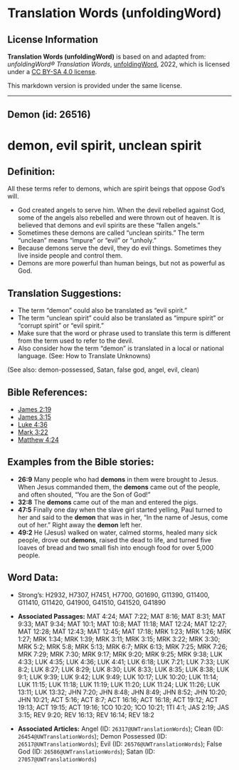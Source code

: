 # Translation Words (unfoldingWord)

## License Information

**Translation Words (unfoldingWord)** is based on and adapted from: _unfoldingWord® Translation Words_, [unfoldingWord](https://unfoldingword.org/utw), 2022, which is licensed under a [CC BY-SA 4.0 license](https://creativecommons.org/licenses/by-sa/4.0/legalcode.en).

This markdown version is provided under the same license.



--------------------------------

## Demon (id: 26516)

demon, evil spirit, unclean spirit
==================================

Definition:
-----------

All these terms refer to demons, which are spirit beings that oppose God’s will.

* God created angels to serve him. When the devil rebelled against God, some of the angels also rebelled and were thrown out of heaven. It is believed that demons and evil spirits are these “fallen angels.”
* Sometimes these demons are called “unclean spirits.” The term “unclean” means “impure” or “evil” or “unholy.”
* Because demons serve the devil, they do evil things. Sometimes they live inside people and control them.
* Demons are more powerful than human beings, but not as powerful as God.

Translation Suggestions:
------------------------

* The term “demon” could also be translated as “evil spirit.”
* The term “unclean spirit” could also be translated as “impure spirit” or “corrupt spirit” or “evil spirit.”
* Make sure that the word or phrase used to translate this term is different from the term used to refer to the devil.
* Also consider how the term “demon” is translated in a local or national language. (See: How to Translate Unknowns)

(See also: demon\-possessed, Satan, false god, angel, evil, clean)

Bible References:
-----------------

* [James 2:19](https://ref.ly/Jas2:19)
* [James 3:15](https://ref.ly/Jas3:15)
* [Luke 4:36](https://ref.ly/Luke4:36)
* [Mark 3:22](https://ref.ly/Mark3:22)
* [Matthew 4:24](https://ref.ly/Matt4:24)

Examples from the Bible stories:
--------------------------------

* **26:9** Many people who had **demons** in them were brought to Jesus. When Jesus commanded them, the **demons** came out of the people, and often shouted, “You are the Son of God!”
* **32:8** The **demons** came out of the man and entered the pigs.
* **47:5** Finally one day when the slave girl started yelling, Paul turned to her and said to the **demon** that was in her, “In the name of Jesus, come out of her.” Right away the **demon** left her.
* **49:2** He (Jesus) walked on water, calmed storms, healed many sick people, drove out **demons**, raised the dead to life, and turned five loaves of bread and two small fish into enough food for over 5,000 people.

Word Data:
----------

* Strong’s: H2932, H7307, H7451, H7700, G01690, G11390, G11400, G11410, G11420, G41900, G41510, G41520, G41890

* **Associated Passages:** MAT 4:24; MAT 7:22; MAT 8:16; MAT 8:31; MAT 9:33; MAT 9:34; MAT 10:1; MAT 10:8; MAT 11:18; MAT 12:24; MAT 12:27; MAT 12:28; MAT 12:43; MAT 12:45; MAT 17:18; MRK 1:23; MRK 1:26; MRK 1:27; MRK 1:34; MRK 1:39; MRK 3:11; MRK 3:15; MRK 3:22; MRK 3:30; MRK 5:2; MRK 5:8; MRK 5:13; MRK 6:7; MRK 6:13; MRK 7:25; MRK 7:26; MRK 7:29; MRK 7:30; MRK 9:17; MRK 9:20; MRK 9:25; MRK 9:38; LUK 4:33; LUK 4:35; LUK 4:36; LUK 4:41; LUK 6:18; LUK 7:21; LUK 7:33; LUK 8:2; LUK 8:27; LUK 8:29; LUK 8:30; LUK 8:33; LUK 8:35; LUK 8:38; LUK 9:1; LUK 9:39; LUK 9:42; LUK 9:49; LUK 10:17; LUK 10:20; LUK 11:14; LUK 11:15; LUK 11:18; LUK 11:19; LUK 11:20; LUK 11:24; LUK 11:26; LUK 13:11; LUK 13:32; JHN 7:20; JHN 8:48; JHN 8:49; JHN 8:52; JHN 10:20; JHN 10:21; ACT 5:16; ACT 8:7; ACT 16:16; ACT 16:18; ACT 19:12; ACT 19:13; ACT 19:15; ACT 19:16; 1CO 10:20; 1CO 10:21; 1TI 4:1; JAS 2:19; JAS 3:15; REV 9:20; REV 16:13; REV 16:14; REV 18:2
* **Associated Articles:** Angel (ID: `26317@UWTranslationWords`); Clean (ID: `26454@UWTranslationWords`); Demon Possessed (ID: `26517@UWTranslationWords`); Evil (ID: `26576@UWTranslationWords`); False God (ID: `26586@UWTranslationWords`); Satan (ID: `27057@UWTranslationWords`)

